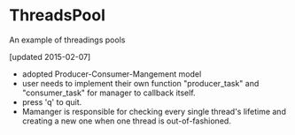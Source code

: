 ThreadsPool
===========

An example of threadings pools

[updated 2015-02-07] 
 - adopted Producer-Consumer-Mangement model
 - user needs to implement their own function "producer_task" and "consumer_task" for manager to callback itself.
 - press 'q' to quit.
 - Mamanger is responsible for checking every single thread's lifetime and creating a new one when one thread is out-of-fashioned.

